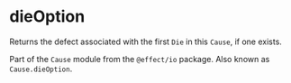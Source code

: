 # dieOption

Returns the defect associated with the first `Die` in this `Cause`, if one
exists.

Part of the `Cause` module from the `@effect/io` package. Also known as `Cause.dieOption`.
